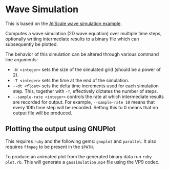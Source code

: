 # Wave Simulation

This is based on the [AllScale wave simulation
example](https://github.com/allscale/allscale_api/tree/50b551b4a79ef5cf08d1c9f76e3a8051c7d47239/code/tutorials/src/adaptivegrid).

Computes a wave simulation (2D wave equation) over multiple time steps,
optionally writing intermediate results to a binary file which can subsequently be
plotted.

The behavior of this simulation can be altered through various command line
arguments:

- `-N <integer>` sets the size of the simulated grid (should be a power of 2).
- `-T <integer>` sets the time at the end of the simulation.
- `--dt <float>` sets the delta time increments used for each simulation step.
  This, together with `-T`, effectively dictates the number of steps.
- `--sample-rate <integer>` controls the rate at which intermediate results
  are recorded for output. For example, `--sample-rate 10` means that every
  10th time step will be recorded. Setting this to 0 means that no output file
  will be produced.

## Plotting the output using GNUPlot

This requires `ruby` and the following gems: `gnuplot` and `parallel`.
It also requires `ffmpeg` to be present in the `$PATH`.

To produce an animated plot from the generated binary data run
`ruby plot.rb`. This will generate a `gassimulation.mp4` file using the VP9 codec.
